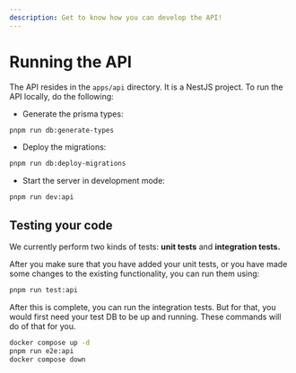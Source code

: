 ```yaml
---
description: Get to know how you can develop the API!
---
```


# Running the API

The API resides in the `apps/api` directory. It is a NestJS project. To run the API locally, do the following:

* Generate the prisma types:

```bash
pnpm run db:generate-types
```

* Deploy the migrations:

```bash
pnpm run db:deploy-migrations
```

* Start the server in development mode:

```bash
pnpm run dev:api
```

## Testing your code

We currently perform two kinds of tests: **unit tests** and **integration tests.**&#x20;

After you make sure that you have added your unit tests, or you have made some changes to the existing functionality, you can run them using:

```bash
pnpm run test:api
```

After this is complete, you can run the integration tests. But for that, you would first need your test DB to be up and running. These commands will do of that for you.

```bash
docker compose up -d
pnpm run e2e:api
docker compose down
```
